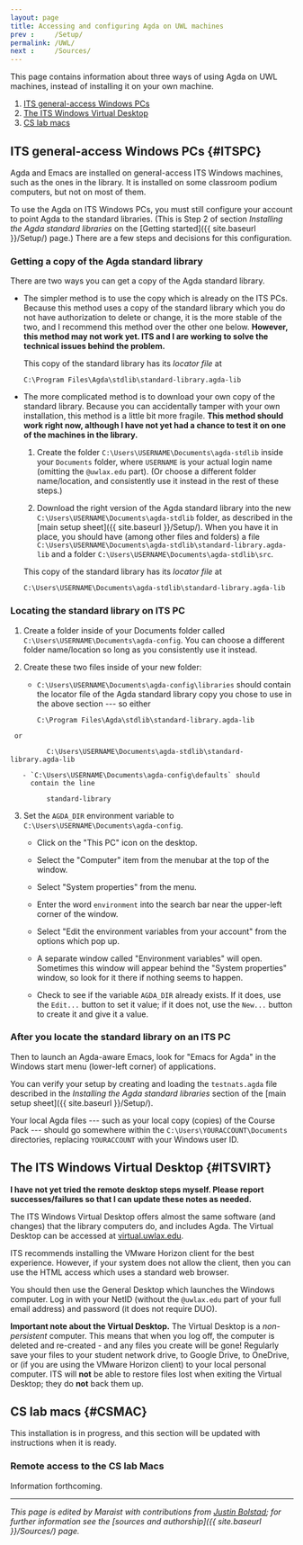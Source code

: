 ```yaml
---
layout: page
title: Accessing and configuring Agda on UWL machines
prev :     /Setup/
permalink: /UWL/
next :     /Sources/
---
```


This page contains information about three ways of using Agda on UWL
machines, instead of installing it on your own machine.

 1. [ITS general-access Windows PCs](#ITSPC)
 2. [The ITS Windows Virtual Desktop](#ITSVIRT)
 3. [CS lab macs](#CSMAC)

## ITS general-access Windows PCs {#ITSPC}

Agda and Emacs are installed on general-access ITS Windows machines,
such as the ones in the library.  It is installed on some classroom
podium computers, but not on most of them.

To use the Agda on ITS Windows PCs, you must still configure your
account to point Agda to the standard libraries.  (This is Step 2 of
section *Installing the Agda standard libraries* on the [Getting
started]({{ site.baseurl }}/Setup/) page.)  There are a few steps and
decisions for this configuration.

### Getting a copy of the Agda standard library

There are two ways you can get a copy of the Agda standard library.

 - The simpler method is to use the copy which is already on the ITS
   PCs.  Because this method uses a copy of the standard library which
   you do not have authorization to delete or change, it is the more
   stable of the two, and I recommend this method over the other one
   below.  **However, this method may not work yet.  ITS and I are
   working to solve the technical issues behind the problem.**

   This copy of the standard library has its _locator file_ at

       C:\Program Files\Agda\stdlib\standard-library.agda-lib

 - The more complicated method is to download your own copy of the
   standard library.  Because you can accidentally tamper with your
   own installation, this method is a little bit more fragile.  **This
   method should work right now, although I have not yet had a chance
   to test it on one of the machines in the library.**

    1. Create the folder `C:\Users\USERNAME\Documents\agda-stdlib`
       inside your `Documents` folder, where `USERNAME` is your actual
       login name (omitting the `@uwlax.edu` part).  (Or choose a
       different folder name/location, and consistently use it instead
       in the rest of these steps.)

    2. Download the right version of the Agda standard library into the
       new `C:\Users\USERNAME\Documents\agda-stdlib` folder, as
       described in the [main setup sheet]({{ site.baseurl }}/Setup/).
       When you have it in place, you should have (among other files
       and folders) a file
       `C:\Users\USERNAME\Documents\agda-stdlib\standard-library.agda-lib`
       and a folder `C:\Users\USERNAME\Documents\agda-stdlib\src`.

   This copy of the standard library has its _locator file_ at

       C:\Users\USERNAME\Documents\agda-stdlib\standard-library.agda-lib

### Locating the standard library on ITS PC
 
   1. Create a folder inside of your Documents folder called
      `C:\Users\USERNAME\Documents\agda-config`.  You can choose a
      different folder name/location so long as you consistently use
      it instead.

   2. Create these two files inside of your new folder:
 
       - `C:\Users\USERNAME\Documents\agda-config\libraries` should
         contain the locator file of the Agda standard library copy
         you chose to use in the above section --- so either
 
             C:\Program Files\Agda\stdlib\standard-library.agda-lib

 	 or
 
             C:\Users\USERNAME\Documents\agda-stdlib\standard-library.agda-lib

       - `C:\Users\USERNAME\Documents\agda-config\defaults` should
         contain the line
 
             standard-library

   3. Set the `AGDA_DIR` environment variable to
      `C:\Users\USERNAME\Documents\agda-config`.  

       - Click on the "This PC" icon on the desktop.
       
       - Select the "Computer" item from the menubar at the top of the
         window.
       
       - Select "System properties" from the menu.
       
       - Enter the word `environment` into the search bar near the
         upper-left corner of the window.
       
       - Select "Edit the environment variables from your account" from the
         options which pop up.
       
       - A separate window called "Environment variables" will open.
         Sometimes this window will appear behind the "System properties"
         window, so look for it there if nothing seems to happen.
       
       - Check to see if the variable `AGDA_DIR` already exists.  If it
         does, use the `Edit...` button to set it value; if it does not, use
         the `New...` button to create it and give it a value.

### After you locate the standard library on an ITS PC

Then to launch an Agda-aware Emacs, look for "Emacs for Agda" in the
Windows start menu (lower-left corner) of applications.

You can verify your setup by creating and loading the `testnats.agda`
file described in the _Installing the Agda standard libraries_ section
of the [main setup sheet]({{ site.baseurl }}/Setup/).

Your local Agda files --- such as your local copy (copies) of the
Course Pack --- should go somewhere within the
`C:\Users\YOURACCOUNT\Documents` directories, replacing `YOURACCOUNT`
with your Windows user ID.

## The ITS Windows Virtual Desktop {#ITSVIRT}

**I have not yet tried the remote desktop steps myself.  Please report
successes/failures so that I can update these notes as needed.**

The ITS Windows Virtual Desktop offers almost the same software (and
changes) that the library computers do, and includes Agda. The Virtual
Desktop can be accessed at
[virtual.uwlax.edu](https://virtual.uwlax.edu/).

ITS recommends installing the VMware Horizon client for the best
experience.  However, if your system does not allow the client, then
you can use the HTML access which uses a standard web browser.

You should then use the General Desktop which launches the Windows
computer.  Log in with your NetID (without the `@uwlax.edu` part of
your full email address) and password (it does not require DUO).

**Important note about the Virtual Desktop.** The Virtual Desktop is a
_non-persistent_ computer.  This means that when you log off, the
computer is deleted and re-created - and any files you create will be
gone!  Regularly save your files to your student network drive, to
Google Drive, to OneDrive, or (if you are using the VMware Horizon
client) to your local personal computer.  ITS will **not** be able to
restore files lost when exiting the Virtual Desktop; they do **not**
back them up.

## CS lab macs {#CSMAC}

This installation is in progress, and this section will be updated
with instructions when it is ready.

### Remote access to the CS lab Macs

Information forthcoming.

---

*This page is edited by Maraist with contributions from [Justin
 Bolstad](https://www.uwlax.edu/profile/jbolstad/); for further
 information see the [sources and authorship]({{ site.baseurl
 }}/Sources/) page.*
